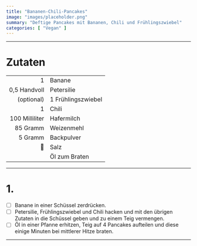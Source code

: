 ```yaml
---
title: "Bananen-Chili-Pancakes"
image: "images/placeholder.png"
summary: "Deftige Pancakes mit Bananen, Chili und Frühlingszwiebel"
categories: [ "Vegan" ]
---
```


---

# Zutaten

|                |                    |
|---------------:|:-------------------|
|              1 | Banane             |
|   0,5 Handvoll | Petersilie         |
|     (optional) | 1 Frühlingszwiebel |
|              1 | Chili              |
| 100 Milliliter | Hafermilch         |
|       85 Gramm | Weizenmehl         |
|        5 Gramm | Backpulver         |
|             🚧 | Salz               |
|                | Öl zum Braten      |

---

# 1.

- [ ] Banane in einer Schüssel zerdrücken.
- [ ] Petersilie, Frühlingszwiebel und Chili hacken und mit den übrigen Zutaten in die Schüssel geben und zu einem Teig
  vermengen.
- [ ] Öl in einer Pfanne erhitzen, Teig auf 4 Pancakes aufteilen und diese einige Minuten bei mittlerer Hitze braten.

---
